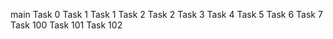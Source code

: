main
Task 0
Task 1
Task 1
Task 2
Task 2
Task 3
Task 4
Task 5
Task 6
Task 7
Task 100
Task 101
Task 102
